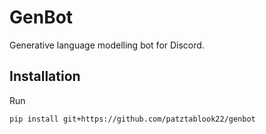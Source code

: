 # GenBot

Generative language modelling bot for Discord.

## Installation

Run

```sh
pip install git+https://github.com/patztablook22/genbot
```
